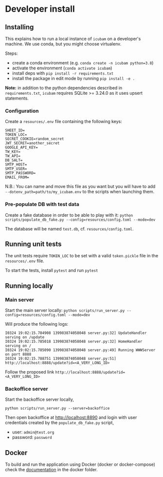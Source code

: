 # Developer install

## Installing

This explains how to run a local instance of `icubam` on a developer's machine. We use conda, but you might choose virtualenv.

Steps:

- create a conda environment (e.g. `conda create -n icubam python=3.8`)
- activate the environment (`conda activate icubam`)
- install deps with `pip install -r requirements.txt`
- install the package in edit mode by running `pip install -e .`

**Note:** in addition to the python dependencies described in `requirements.txt`, `icubam` requires SQLite >= 3.24.0 as it uses upsert statements.

### Configuration

Create a `resources/.env` file containing the following keys:
```
SHEET_ID=
TOKEN_LOC=
SECRET_COOKIE=random_secret
JWT_SECRET=another_secret
GOOGLE_API_KEY=
TW_KEY=
TW_API=
DB_SALT=
SMTP_HOST=
SMTP_USER=
SMTP_PASSWORD=
EMAIL_FROM=
```

N.B.: You can name and move this file as you want but you will have to add
`--dotenv_path=path/to/my_icubam.env` to the scripts when launching them.

### Pre-populate DB with test data

Create a fake database in order to be able to play with it:
`python scripts/populate_db_fake.py --config=resources/config.toml --mode=dev`

The database will be named `test.db`, cf. `resources/config.toml`.

## Running unit tests

The unit tests require `TOKEN_LOC` to be set with a valid `token.pickle` file in the `resources/.env` file.

To start the tests, install `pytest` and run `pytest`

## Running locally


### Main server

Start the main server locally:
`python scripts/run_server.py --config=resources/config.toml --mode=dev`

Will produce the following logs:
```
I0324 19:02:15.784908 139983874058048 server.py:32] UpdateHandler serving on /update
I0324 19:02:15.785018 139983874058048 server.py:32] HomeHandler serving on /
I0324 19:02:15.785090 139983874058048 server.py:49] Running WWWServer on port 8888
I0324 19:02:15.788751 139983874058048 server.py:51] http://localhost:8888/update?id=<A_VERY_LONG_ID>
```

Follow the proposed link `http://localhost:8888/update?id=<A_VERY_LONG_ID>`

### Backoffice server

Start the backoffice server locally,
```
python scripts/run_server.py --server=backoffice
```

Then open backoffice at [http://localhost:8890](http://localhost:8890) and
login with user credentials created by the `populate_db_fake.py` script,
 - user: `admin@test.org`
 - password: `password`

## Docker

To build and run the application using Docker (docker or docker-compose) check the [documentation](./docker/README.md)
in the docker folder.
